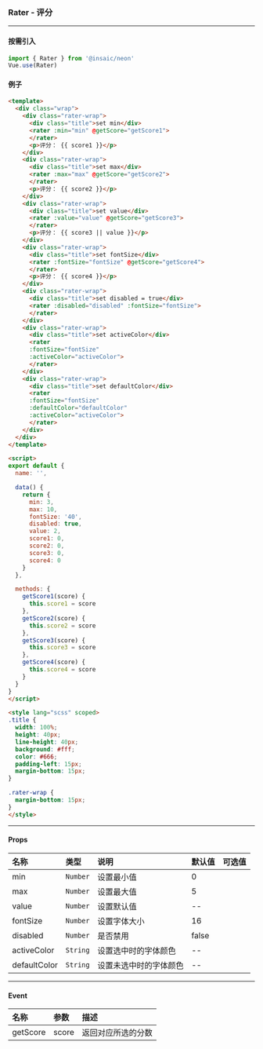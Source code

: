 ### Rater - 评分
---
#### 按需引入

```js
import { Rater } from '@insaic/neon'
Vue.use(Rater)
```

#### 例子
```html
<template>
  <div class="wrap">
    <div class="rater-wrap">
      <div class="title">set min</div>
      <rater :min="min" @getScore="getScore1">
      </rater>
      <p>评分： {{ score1 }}</p>
    </div>
    <div class="rater-wrap">
      <div class="title">set max</div>
      <rater :max="max" @getScore="getScore2">
      </rater>
      <p>评分： {{ score2 }}</p>
    </div>
    <div class="rater-wrap">
      <div class="title">set value</div>
      <rater :value="value" @getScore="getScore3">
      </rater>
      <p>评分： {{ score3 || value }}</p>
    </div>
    <div class="rater-wrap">
      <div class="title">set fontSize</div>
      <rater :fontSize="fontSize" @getScore="getScore4">
      </rater>
      <p>评分： {{ score4 }}</p>
    </div>
    <div class="rater-wrap">
      <div class="title">set disabled = true</div>
      <rater :disabled="disabled" :fontSize="fontSize">
      </rater>
    </div>
    <div class="rater-wrap">
      <div class="title">set activeColor</div>
      <rater 
      :fontSize="fontSize" 
      :activeColor="activeColor">
      </rater>
    </div>
    <div class="rater-wrap">
      <div class="title">set defaultColor</div>
      <rater 
      :fontSize="fontSize" 
      :defaultColor="defaultColor"
      :activeColor="activeColor">
      </rater>
    </div>
  </div>
</template>

<script>
export default {
  name: '',

  data() {
    return {
      min: 3,
      max: 10,
      fontSize: '40',
      disabled: true,
      value: 2,
      score1: 0,
      score2: 0,
      score3: 0,
      score4: 0
    }
  },

  methods: {
    getScore1(score) {
      this.score1 = score
    },
    getScore2(score) {
      this.score2 = score
    },
    getScore3(score) {
      this.score3 = score
    },
    getScore4(score) {
      this.score4 = score
    }
  }
}
</script>

<style lang="scss" scoped>
.title {
  width: 100%;
  height: 40px;
  line-height: 40px;
  background: #fff;
  color: #666;
  padding-left: 15px;
  margin-bottom: 15px;
}

.rater-wrap {
  margin-bottom: 15px;
}
</style>
```
---
#### Props
| 名称        | 类型       | 说明                | 默认值   | 可选值         |
|:----------- |:--------- |:------------------- |:------- |:-------------- |
| min       | `Number` | 设置最小值   |     0    |               |
| max        | `Number`   | 设置最大值             |   5      |               |
| value        | `Number`   | 设置默认值             |   --      |               |
| fontSize        | `Number`   | 设置字体大小             |   16      |               |
| disabled        | `Number`   | 是否禁用             |   false      |               |
| activeColor        | `String`   | 设置选中时的字体颜色             |   --      |               |
| defaultColor        | `String`   | 设置未选中时的字体颜色             |   --      |               |

---

#### Event
| 名称       | 参数  | 描述                             |
|:---------- |:---- |:-------------------------------- |
| getScore    | score | 返回对应所选的分数 |